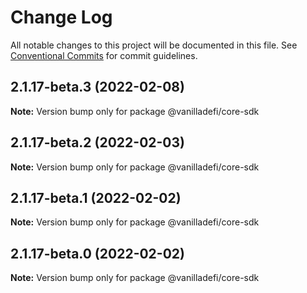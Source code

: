 # Change Log

All notable changes to this project will be documented in this file.
See [Conventional Commits](https://conventionalcommits.org) for commit guidelines.

## 2.1.17-beta.3 (2022-02-08)

**Note:** Version bump only for package @vanilladefi/core-sdk





## 2.1.17-beta.2 (2022-02-03)

**Note:** Version bump only for package @vanilladefi/core-sdk





## 2.1.17-beta.1 (2022-02-02)

**Note:** Version bump only for package @vanilladefi/core-sdk





## 2.1.17-beta.0 (2022-02-02)

**Note:** Version bump only for package @vanilladefi/core-sdk
